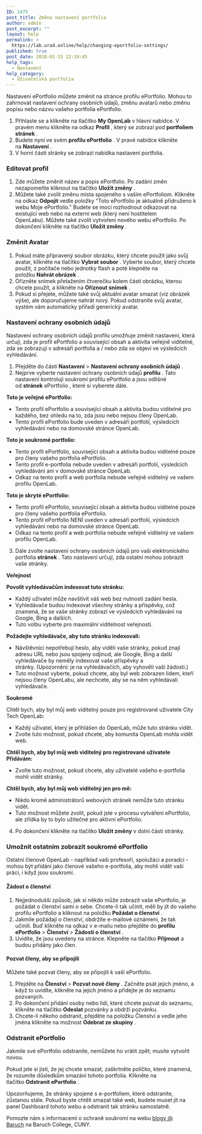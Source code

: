 ```yaml
---
ID: 1475
post_title: Změna nastavení portfolia
author: admin
post_excerpt: ""
layout: help
permalink: >
  https://lab.urad.online/help/changing-eportfolio-settings/
published: true
post_date: 2018-01-15 22:19:45
help_tags:
  - Nastavení
help_category:
  - Uživatelská portfolia
---
```

Nastavení ePortfolio můžete změnit na stránce profilu ePortfolio. Mohou to zahrnovat nastavení ochrany osobních údajů, změnu avatarů nebo změnu popisu nebo názvu vašeho portfolia ePortfolio.
<ol>
 	<li>Přihlaste se a klikněte na tlačítko <strong>My OpenLab</strong> v hlavní nabídce. V pravém menu klikněte na odkaz <strong>Profil</strong> , který se zobrazí pod <strong>portfoliem stránek</strong> .</li>
 	<li>Budete nyní ve svém <strong>profilu ePortfolio</strong> . V pravé nabídce klikněte na <strong>Nastavení</strong> .</li>
 	<li>V horní části stránky se zobrazí nabídka nastavení portfolia.</li>
</ol>
<h3><strong>Editovat profil</strong></h3>
<ol>
 	<li>Zde můžete změnit název a popis ePortfolio. Po zadání změn nezapomeňte kliknout na tlačítko <strong>Uložit změny</strong> .</li>
 	<li>Můžete také zvolit změnu místa spojeného s vaším ePortfoliom. Klikněte na odkaz <strong>Odpojit</strong> vedle položky "Toto ePortfolio je aktuálně přidruženo k webu Moje ePortfolio." Budete se moci rozhodnout odkazovat na existující web nebo na externí web (který není hostitelem OpenLabu). Můžete také zvolit vytvoření nového webu ePortfolio. Po dokončení klikněte na tlačítko <strong>Uložit změny</strong> .</li>
</ol>
<h3><strong>Změnit Avatar</strong></h3>
<ol>
 	<li>Pokud máte připravený soubor obrázku, který chcete použít jako svůj avatar, klikněte na tlačítko <strong>Vybrat soubor</strong> . Vyberte soubor, který chcete použít, z počítače nebo jednotky flash a poté klepněte na položku <strong>Nahrát obrázek</strong> .</li>
 	<li>Ořízněte snímek přetažením čtverečku kolem části obrázku, kterou chcete použít, a klikněte na <strong>Oříznout snímek</strong> .</li>
 	<li>Pokud si přejete, můžete také svůj aktuální avatar smazat (viz obrázek výše), ale doporučujeme nahrát nový. Pokud odstraníte svůj avatar, systém vám automaticky přiřadí generický avatar.</li>
</ol>
<h3><strong>Nastavení ochrany osobních údajů</strong></h3>
Nastavení ochrany osobních údajů profilu umožňuje změnit nastavení, která určují, zda je profil ePortfolio a související obsah a aktivita veřejně viditelné, zda se zobrazují v adresáři portfolia a / nebo zda se objeví ve výsledcích vyhledávání.
<ol>
 	<li>Přejděte do části <strong>Nastavení</strong> &gt; <strong>Nastavení ochrany osobních údajů</strong> .</li>
 	<li>Nejprve vyberte nastavení ochrany osobních údajů <strong>profilu</strong> . Tato nastavení kontrolují soukromí profilu ePortfolio a jsou odlišné od <strong>stránek</strong> ePortfolio , které si vyberete dále.</li>
</ol>
<strong>Toto je veřejné ePortfolio:</strong>
<ul>
 	<li>Tento profil ePortfolio a související obsah a aktivita budou viditelné pro každého, bez ohledu na to, zda jsou nebo nejsou členy OpenLab.</li>
 	<li>Tento profil ePortfolio bude uveden v adresáři portfolií, výsledcích vyhledávání nebo na domovské stránce OpenLab.</li>
</ul>
<strong>Toto je soukromé portfolio:</strong>
<ul>
 	<li>Tento profil ePortfolio, související obsah a aktivita budou viditelné pouze pro členy vašeho portfolia ePortfolio.</li>
 	<li>Tento profil e-portfolia nebude uveden v adresáři portfolií, výsledcích vyhledávání ani v domovské stránce OpenLab.</li>
 	<li>Odkaz na tento profil a web portfolia nebude veřejně viditelný ve vašem profilu OpenLab.</li>
</ul>
<strong>Toto je skryté ePortfolio:</strong>
<ul>
 	<li>Tento profil ePortfolio, související obsah a aktivita budou viditelné pouze pro členy vašeho portfolia ePortfolio.</li>
 	<li>Tento profil ePortfolio NENÍ uveden v adresáři portfolií, výsledcích vyhledávání nebo na domovské stránce OpenLab.</li>
 	<li>Odkaz na tento profil a web portfolia nebude veřejně viditelný ve vašem profilu OpenLab.</li>
</ul>
<ol start="3">
 	<li>Dále zvolte nastavení ochrany osobních údajů pro vaši elektronického portfolia <strong>stránek</strong> . Tato nastavení určují, zda ostatní mohou zobrazit vaše stránky.</li>
</ol>
<strong>Veřejnost</strong>

<strong>Povolit vyhledávačům indexovat tuto stránku:</strong>
<ul>
 	<li>Každý uživatel může navštívit váš web bez nutnosti zadání hesla.</li>
 	<li>Vyhledávače budou indexovat všechny stránky a příspěvky, což znamená, že se vaše stránky zobrazí ve výsledcích vyhledávání na Google, Bing a dalších.</li>
 	<li>Tuto volbu vyberte pro maximální viditelnost veřejnosti.</li>
</ul>
<strong>Požádejte vyhledávače, aby tuto stránku indexovali:</strong>
<ul>
 	<li>Návštěvníci nepotřebují heslo, aby viděli vaše stránky, pokud znají adresu URL nebo jsou spojeny odjinud, ale Google, Bing a další vyhledávače by neměly indexovat vaše příspěvky a stránky. (Upozornění: je na vyhledávačích, aby vyhověli vaší žádosti.)</li>
 	<li>Tuto možnost vyberte, pokud chcete, aby byl web zobrazen lidem, kteří nejsou členy OpenLabu, ale nechcete, aby se na něm vyhledávali vyhledávače.</li>
</ul>
<strong>Soukromé</strong>

Chtěl bych, aby byl můj web viditelný pouze pro registrované uživatele City Tech OpenLab:
<ul>
 	<li>Každý uživatel, který je přihlášen do OpenLab, může tuto stránku vidět.</li>
 	<li>Zvolte tuto možnost, pokud chcete, aby komunita OpenLab mohla vidět web.</li>
</ul>
<strong>Chtěl bych, aby byl můj web viditelný pro registrované uživatele Přidávám:</strong>
<ul>
 	<li>Zvolte tuto možnost, pokud chcete, aby uživatelé vašeho e-portfolia mohli vidět stránky.</li>
</ul>
<strong>Chtěl bych, aby byl můj web viditelný jen pro mě:</strong>
<ul>
 	<li>Nikdo kromě administrátorů webových stránek nemůže tuto stránku vidět.</li>
 	<li>Tuto možnost můžete zvolit, pokud jste v procesu vytváření ePortfolio, ale zřídka by to bylo užitečné pro aktivní ePortfolio.</li>
</ul>
<ol start="4">
 	<li>Po dokončení klikněte na tlačítko <strong>Uložit změny</strong> v dolní části stránky.</li>
</ol>
<h3><strong>Umožnit ostatním zobrazit soukromé ePortfolio</strong></h3>
Ostatní členové OpenLab - například vaši profesoři, spolužáci a poradci - mohou být přidáni jako členové vašeho e-portfolia, aby mohli vidět vaši práci, i když jsou soukromí.
<h4>Žádost o členství</h4>
<ol>
 	<li>Nejjednodušší způsob, jak si někdo může zobrazit vaše ePortfolio, je požádat o členství sami o sebe. Chcete-li tak učinit, měli by jít do vašeho profilu ePortfolio a kliknout na položku <strong>Požádat o členství</strong> .</li>
 	<li>Jakmile požádají o členství, obdržíte e-mailové oznámení, že tak učinili. Buď klikněte na odkaz v e-mailu nebo přejděte do <strong>profilu ePortfolio</strong> &gt; <strong>Členství</strong> &gt; <strong>Žádosti o </strong><strong>členství</strong> .</li>
 	<li>Uvidíte, že jsou uvedeny na stránce. Klepněte na tlačítko <strong>Přijmout</strong> a budou přidány jako člen.</li>
</ol>
<h4>Pozvat členy, aby se připojili</h4>
Můžete také pozvat členy, aby se připojili k vaší ePortfolio.
<ol>
 	<li>Přejděte na <strong>Členství</strong> &gt; <strong>Pozvat nové členy</strong> . Začněte psát jejich jméno, a když to uvidíte, klikněte na jejich jméno a přidejte je do seznamu pozvaných.</li>
 	<li>Po dokončení přidání osoby nebo lidí, které chcete pozvat do seznamu, klikněte na tlačítko <strong>Odeslat</strong> pozvánky a obdrží pozvánku.</li>
 	<li>Chcete-li někoho odstranit, přejděte na položku Členství a vedle jeho jména klikněte na možnost <strong>Odebrat ze skupiny</strong> .</li>
</ol>
<h3><strong>Odstranit ePortfolio</strong></h3>
Jakmile své ePortfolio odstraníte, nemůžete ho vrátit zpět; musíte vytvořit novou.

Pokud jste si jisti, že jej chcete smazat, zaškrtněte políčko, které znamená, že rozumíte důsledkům smazání tohoto portfolia. Klikněte na tlačítko <strong>Odstranit ePortfolio</strong> .

Upozorňujeme, že stránky spojené s e-portfoliem, které odstraníte, zůstanou stále. Pokud byste chtěli smazat také web, budete muset jít na panel Dashboard tohoto webu a odstranit tak stránku samostatně.

Pomozte nám s informacemi o ochraně soukromí na webu <a href="http://blsciblogs.baruch.cuny.edu/">blogy @ Baruch</a> na Baruch College, CUNY.
